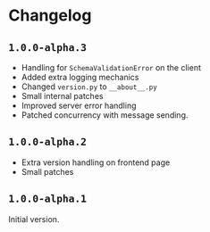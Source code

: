 # Changelog

## `1.0.0-alpha.3`

-   Handling for `SchemaValidationError` on the client
-   Added extra logging mechanics
-   Changed `version.py` to `__about__.py`
-   Small internal patches
-   Improved server error handling
-   Patched concurrency with message sending.

## `1.0.0-alpha.2`

-   Extra version handling on frontend page
-   Small patches

## `1.0.0-alpha.1`

Initial version.
